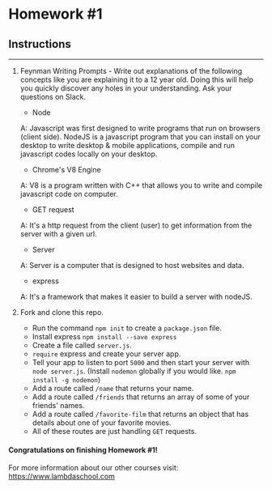 # Homework #1

## Instructions
---
1. Feynman Writing Prompts - Write out explanations of the following concepts like you are explaining it to a 12 year old.  Doing this will help you quickly discover any holes in your understanding.  Ask your questions on Slack.
		
	* Node
	
	A: Javascript was first designed to write programs that run on browsers (client side). NodeJS is a javascript program that you can install on your desktop to write desktop & mobile applications, compile and run javascript codes locally on your desktop. 
	
	* Chrome's V8 Engine
	
	A: V8 is a program written with C++ that allows you to write and compile javascript code on computer.
	* GET request
	
	A: It's a http request from the client (user) to get information from the server with a given url.
	* Server
	
	A: Server is a computer that is designed to host websites and data.
	* express
	
	A: It's a framework that makes it easier to build a server with nodeJS. 


2. Fork and clone this repo.
		
	* Run the command `npm init` to create a `package.json` file.
	* Install express `npm install --save express`
	* Create a file called `server.js`.
	* `require` express and create your server app.
	* Tell your app to listen to port `5000` and then start your server with `node server.js`. (Install `nodemon` globally if you would like. `npm install -g nodemon`)
	* Add a route called `/name` that returns your name.
  	* Add a route called `/friends` that returns an array of some of your friends' names.
  	* Add a route called `/favorite-film` that returns an object that has details about one of your favorite movies.
  	* All of these routes are just handling `GET` requests.



#### Congratulations on finishing Homework #1!

For more information about our other courses visit: https://www.lambdaschool.com

